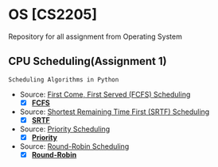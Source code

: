 # OS [CS2205]
Repository for all assignment from Operating System 
## CPU Scheduling(Assignment 1) 
```
Scheduling Algorithms in Python
```
* Source: [First Come, First Served (FCFS) Scheduling](https://www.geeksforgeeks.org/program-fcfs-scheduling-set-1/)
  - [x] [**FCFS**](https://github.com/mazility/OS/blob/master/FCFS.py)
* Source: [Shortest Remaining Time First (SRTF) Scheduling](https://www.javatpoint.com/os-srtf-scheduling-algorithm)
  - [x] [**SRTF**](https://github.com/mazility/OS/blob/master/SRTF.py)
* Source: [Priority Scheduling](https://www.tutorialspoint.com/operating_system/os_process_scheduling_algorithms.htm)
  - [x] [**Priority**](https://github.com/mazility/OS/blob/master/Priority.py)
* Source: [Round-Robin Scheduling](https://en.wikipedia.org/wiki/Round-robin_scheduling)
  - [x] [**Round-Robin**](https://github.com/mazility/OS/blob/master/RoundR.py)

